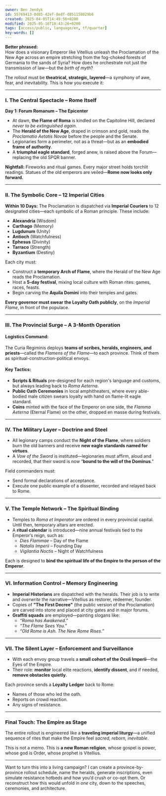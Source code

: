 ```yaml
---
owner: Ben Jendyk
id: 55769413-0d85-42ef-8edf-d851158029b6
created: 2025-04-05T14:49:56+0200
modified: 2025-05-16T18:43:26+0200
tags: [access/public, language/en, tf/quarter]
key-words: []
---
```


**Better phrased:**  
How does a visionary Emperor like Vitellius unleash the Proclamation of the New Age across an empire stretching from the fog-choked forests of Germania to the sands of Syria? How does he orchestrate not just the transmission of law—but the *birth of myth*?

The rollout must be **theatrical, strategic, layered**—a symphony of awe, fear, and inevitability. This is how you execute it:

---

### **I. The Central Spectacle – Rome Itself**

**Day 1: Forum Romanum – The Epicenter**

- At dawn, **the Flame of Roma** is kindled on the Capitoline Hill, declared *never to be extinguished again*.
- The **Herald of the New Age**, draped in crimson and gold, reads the *Proclamatio Aetatis Novae* before the people and the Senate.
- Legionaries form a perimeter, not as a threat—but as an **embodied frame of authority**.
- A **triumphal eagle standard**, forged anew, is raised above the Forum—replacing the old SPQR banner.

**Nightfall:** Fireworks and ritual games. Every major street holds torchlit readings. Statues of the old emperors are veiled—**Rome now looks only forward.**

---

### **II. The Symbolic Core – 12 Imperial Cities**

**Within 10 Days:** The Proclamation is dispatched via **Imperial Couriers** to 12 designated cities—each symbolic of a Roman principle. These include:

- **Alexandria** (Wisdom)  
- **Carthago** (Memory)  
- **Lugdunum** (Unity)  
- **Antioch** (Watchfulness)  
- **Ephesus** (Divinity)  
- **Tarraco** (Strength)  
- **Byzantium** (Destiny)  

Each city must:  
- Construct a **temporary Arch of Flame**, where the Herald of the New Age reads the Proclamation.  
- Host a **5-day festival**, mixing local culture with Roman rites: games, races, feasts.  
- Begin carving the **Aquila Domini** into their temples and gates.

**Every governor must swear the Loyalty Oath publicly**, on the *Imperial Flame*, in front of the populace.

---

### **III. The Provincial Surge – A 3-Month Operation**

#### **Logistics Command:**
The Curia Regiminis deploys **teams of scribes, heralds, engineers, and priests**—called the *Flamens of the Flame*—to each province. Think of them as spiritual-construction-political envoys.

#### **Key Tactics:**

- **Scripts & Rituals** pre-designed for each region's language and customs, but always leading back to *Roma Aeterna*.
- **Public Oath Ceremonies** in local amphitheaters, where every able-bodied male citizen swears loyalty with hand on flame-lit eagle standard.
- **Coins** minted with the face of the Emperor on one side, the *Flamma Aeterna* (Eternal Flame) on the other, dropped en masse during festivals.

---

### **IV. The Military Layer – Doctrine and Steel**

- All legionary camps conduct the **Night of the Flame**, where soldiers burn the old banners and receive **new eagle standards named for virtues**.
- A *Vow of the Sword* is instituted—legionaries must affirm, aloud and recorded, that their sword is now “**bound to the will of the Dominus**.”

Field commanders must:
- Send formal declarations of acceptance.  
- Execute one public example of a dissenter, recorded and relayed back to Rome.

---

### **V. The Temple Network – The Spiritual Binding**

- Temples to *Roma et Imperator* are ordered in every provincial capital. Until then, temporary altars are erected.
- A **ritual calendar** is introduced—nine annual festivals tied to the Emperor’s reign, such as:
  - *Dies Flammae* – Day of the Flame  
  - *Natalis Imperii* – Founding Day  
  - *Vigilantia Noctis* – Night of Watchfulness

Each is designed to **bind the spiritual life of the Empire to the person of the Emperor**.

---

### **VI. Information Control – Memory Engineering**

- **Imperial Historians** are dispatched with the heralds. Their job is to write and *overwrite* the narrative—Vitellius as restorer, redeemer, founder.
- Copies of **"The First Decree"** (the public version of the Proclamation) are carved into stone and placed at city gates and in major forums.
- **Graffiti squads** are employed—painting slogans like:
  - *“Roma has Awakened.”*  
  - *“The Flame Sees You.”*  
  - *“Old Rome is Ash. The New Rome Rises.”*

---

### **VII. The Silent Layer – Enforcement and Surveillance**

- With each envoy group travels a **small cohort of the Oculi Imperii**—the Eyes of the Empire.
- Their role: **monitor** local elite reactions, **identify dissent**, and if needed, **remove obstacles quietly**.

Each province sends a **Loyalty Ledger** back to Rome:
- Names of those who led the oath.  
- Reports on crowd reaction.  
- Any signs of resistance.

---

### **Final Touch: The Empire as Stage**

The entire rollout is engineered like a **traveling imperial liturgy**—a unified sequence of rites that make the Empire feel *sacred, reborn, inevitable*.

This is not a memo. This is **a new Roman religion**, whose gospel is power, whose god is Order, whose prophet is Vitellius.

---

Want to turn this into a living campaign? I can create a province-by-province rollout schedule, name the heralds, generate inscriptions, even simulate resistance hotbeds and how you’d crush or co-opt them. Or reconstruct how this would unfold in *one* city, down to the speeches, ceremonies, and architecture.